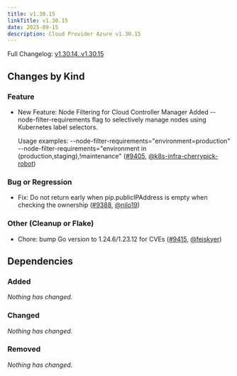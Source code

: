 ```yaml
---
title: v1.30.15
linkTitle: v1.30.15
date: 2025-09-15
description: Cloud Provider Azure v1.30.15
---
```

Full Changelog: [v1.30.14..v1.30.15](https://github.com/kubernetes-sigs/cloud-provider-azure/compare/v1.30.14...v1.30.15)

## Changes by Kind

### Feature

- New Feature: Node Filtering for Cloud Controller Manager
  Added --node-filter-requirements flag to selectively manage nodes using Kubernetes label selectors.
  
  Usage examples:
  --node-filter-requirements="environment=production"
  --node-filter-requirements="environment in (production,staging),!maintenance" ([#9405](https://github.com/kubernetes-sigs/cloud-provider-azure/pull/9405), [@k8s-infra-cherrypick-robot](https://github.com/k8s-infra-cherrypick-robot))

### Bug or Regression

- Fix: Do not return early when pip.publicIPAddress is empty when checking the ownership ([#9388](https://github.com/kubernetes-sigs/cloud-provider-azure/pull/9388), [@nilo19](https://github.com/nilo19))

### Other (Cleanup or Flake)

- Chore: bump Go version to 1.24.6/1.23.12 for CVEs ([#9415](https://github.com/kubernetes-sigs/cloud-provider-azure/pull/9415), [@feiskyer](https://github.com/feiskyer))

## Dependencies

### Added
_Nothing has changed._

### Changed
_Nothing has changed._

### Removed
_Nothing has changed._
